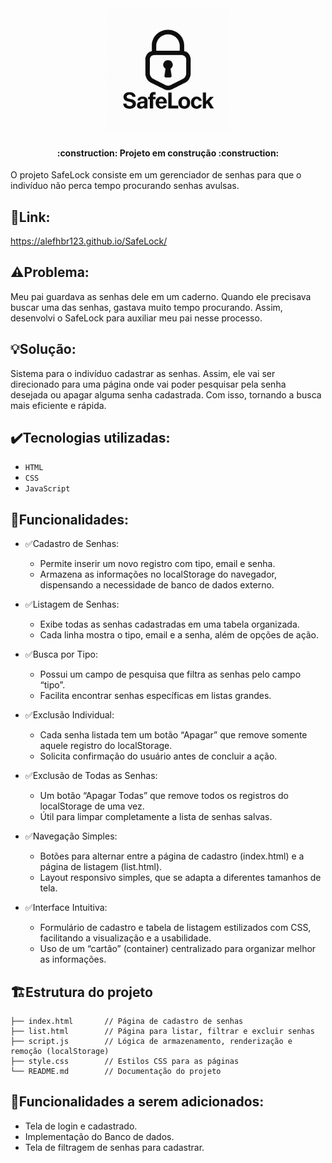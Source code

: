 <div align="center">
<img src="LogoSafeLock.png" alt="Logo - SafeLock" width="200" height="200">
</div>

<h4 align="center"> 
    :construction:  Projeto em construção  :construction:
</h4>

O projeto SafeLock consiste em um gerenciador de senhas para que o indivíduo não perca tempo procurando senhas avulsas.

## 📌Link: 
https://alefhbr123.github.io/SafeLock/

## ⚠️Problema:
Meu pai guardava as senhas dele em um caderno. Quando ele precisava buscar uma das senhas, gastava muito tempo procurando. Assim, desenvolvi o SafeLock para auxiliar meu pai nesse processo.

## 💡Solução:
Sistema para o indivíduo cadastrar as senhas. Assim, ele vai ser direcionado para uma página onde vai poder pesquisar pela senha desejada ou apagar alguma senha cadastrada. Com isso, tornando a busca mais eficiente e rápida.

## ✔️Tecnologias utilizadas:
- ``HTML``
- ``CSS``
- ``JavaScript``
## 🔗Funcionalidades:
- ✅Cadastro de Senhas:

    - Permite inserir um novo registro com tipo, email e senha.
    - Armazena as informações no localStorage do navegador, dispensando a necessidade de banco de dados externo.

- ✅Listagem de Senhas:

    - Exibe todas as senhas cadastradas em uma tabela organizada.
    - Cada linha mostra o tipo, email e a senha, além de opções de ação.
- ✅Busca por Tipo:

    - Possui um campo de pesquisa que filtra as senhas pelo campo “tipo”.
    - Facilita encontrar senhas específicas em listas grandes.
- ✅Exclusão Individual:

    - Cada senha listada tem um botão “Apagar” que remove somente aquele registro do localStorage.
    - Solicita confirmação do usuário antes de concluir a ação.
- ✅Exclusão de Todas as Senhas:

    - Um botão “Apagar Todas” que remove todos os registros do localStorage de uma vez.
    - Útil para limpar completamente a lista de senhas salvas.
- ✅Navegação Simples:

    - Botões para alternar entre a página de cadastro (index.html) e a página de listagem (list.html).
    - Layout responsivo simples, que se adapta a diferentes tamanhos de tela.
- ✅Interface Intuitiva:

    - Formulário de cadastro e tabela de listagem estilizados com CSS, facilitando a visualização e a usabilidade.
    - Uso de um “cartão” (container) centralizado para organizar melhor as informações.


## 🏗Estrutura do projeto
```text
├── index.html       // Página de cadastro de senhas
├── list.html        // Página para listar, filtrar e excluir senhas
├── script.js        // Lógica de armazenamento, renderização e remoção (localStorage)
├── style.css        // Estilos CSS para as páginas
└── README.md        // Documentação do projeto
```
## 🔗Funcionalidades a serem adicionados:
- Tela de login e cadastrado.
- Implementação do Banco de dados.
- Tela de filtragem de senhas para cadastrar.
